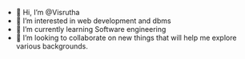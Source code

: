 - 👋 Hi, I’m @Visrutha
- 👀 I’m interested in web development and dbms
- 🌱 I’m currently learning Software engineering
- 💞️ I’m looking to collaborate on new things that will help me explore various backgrounds.

<!---
Visrutha/Visrutha is a ✨ special ✨ repository because its `README.md` (this file) appears on your GitHub profile.
You can click the Preview link to take a look at your changes.
--->
